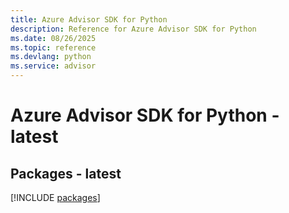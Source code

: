 ```yaml
---
title: Azure Advisor SDK for Python
description: Reference for Azure Advisor SDK for Python
ms.date: 08/26/2025
ms.topic: reference
ms.devlang: python
ms.service: advisor
---
```

# Azure Advisor SDK for Python - latest
## Packages - latest
[!INCLUDE [packages](advisor-index.md)]